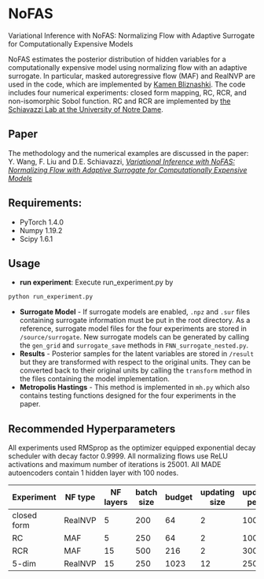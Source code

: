# NoFAS
Variational Inference with NoFAS: Normalizing Flow with Adaptive Surrogate for Computationally Expensive Models

NoFAS estimates the posterior distribution of hidden variables for a computationally expensive model using normalizing 
flow with an adaptive surrogate. In particular, masked autoregressive flow (MAF) and RealNVP are used in the code, which are 
implemented by [Kamen Bliznashki](https://github.com/kamenbliznashki/normalizing_flows). 
The code includes four numerical experiments: closed form mapping, RC, RCR, and non-isomorphic Sobol function.
RC and RCR are implemented by [the Schiavazzi Lab at the University of Notre Dame](https://github.com/desResLab/supplMatHarrod20).

## Paper
The methodology and the numerical examples are discussed in the paper:
Y. Wang, F. Liu and D.E. Schiavazzi, *[Variational Inference with NoFAS: Normalizing Flow with Adaptive Surrogate for Computationally Expensive Models](https://arxiv.org/pdf/2108.12657.pdf)*

## Requirements:
* PyTorch 1.4.0
* Numpy 1.19.2
* Scipy 1.6.1

## Usage
* __run experiment__: Execute run_experiment.py by
```bash
python run_experiment.py
```
* __Surrogate Model__ - If surrogate models are enabled, `.npz` and `.sur` files containing surrogate information must be put in the 
  root directory. As a reference, surrogate model files for the four experiments are stored in `/source/surrogate`. 
  New surrogate models can be generated by calling the `gen_grid` and `surrogate_save` methods in `FNN_surrogate_nested.py`.
* __Results__ - Posterior samples for the latent variables are stored in `/result` but they are transformed with respect to the original units. They can 
be converted back to their original units by calling the `transform` method in the files containing the model implementation.
* __Metropolis Hastings__ - This method is implemented in `mh.py` which also contains testing functions designed for the four
experiments in the paper.

  
## Recommended Hyperparameters
All experiments used RMSprop as the optimizer equipped exponential decay scheduler with decay factor 0.9999. All normalizing flows use ReLU activations and 
maximum number of iterations is 25001. All MADE autoencoders contain 1 hidden layer with 100 nodes.

| Experiment  | NF type | NF layers | batch size | budget | updating size | updating period | learning rate |
| ----------- | ------- |-----------| ---------- | ------ | ------------- | --------------- | ------------- |
| closed form | RealNVP | 5         | 200        | 64     | 2             | 1000            | 0.002         |
| RC          | MAF     | 5         | 250        | 64     | 2             | 1000            | 0.003         |
| RCR         | MAF     | 15        | 500        | 216    | 2             | 300             | 0.003         |
| 5-dim       | RealNVP | 15        | 250        | 1023   | 12            | 250             | 0.0005        |

